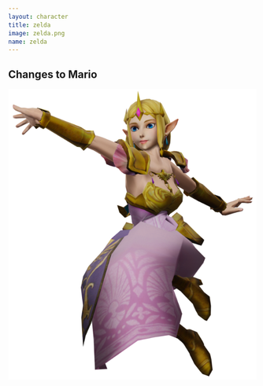 ```yaml
---
layout: character
title: zelda
image: zelda.png
name: zelda
---
```


## Changes to Mario
![zelda](/images/content/css/zelda.png)
